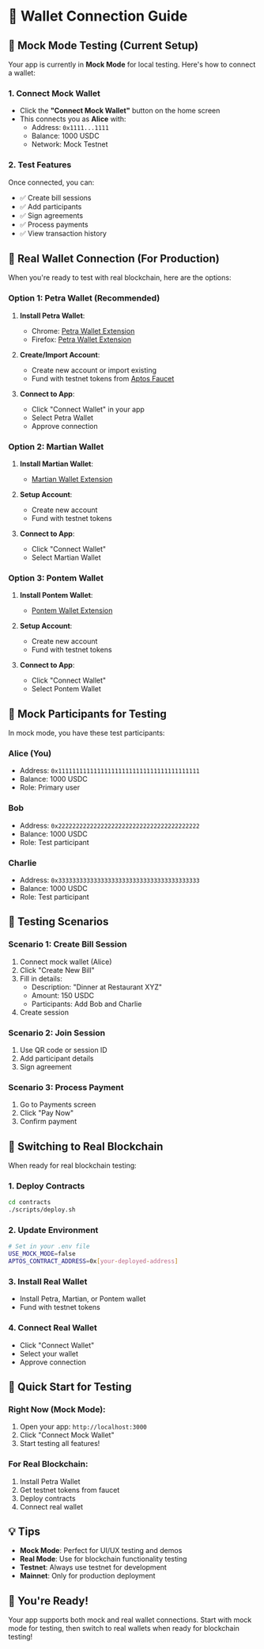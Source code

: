# 🔗 Wallet Connection Guide

## 🧪 **Mock Mode Testing (Current Setup)**

Your app is currently in **Mock Mode** for local testing. Here's how to connect a wallet:

### **1. Connect Mock Wallet**
- Click the **"Connect Mock Wallet"** button on the home screen
- This connects you as **Alice** with:
  - Address: `0x1111...1111`
  - Balance: 1000 USDC
  - Network: Mock Testnet

### **2. Test Features**
Once connected, you can:
- ✅ Create bill sessions
- ✅ Add participants
- ✅ Sign agreements
- ✅ Process payments
- ✅ View transaction history

## 🔗 **Real Wallet Connection (For Production)**

When you're ready to test with real blockchain, here are the options:

### **Option 1: Petra Wallet (Recommended)**
1. **Install Petra Wallet**:
   - Chrome: [Petra Wallet Extension](https://chrome.google.com/webstore/detail/petra-aptos-wallet/ejjladinnckdgjemekebdpeokbikhfci)
   - Firefox: [Petra Wallet Extension](https://addons.mozilla.org/en-US/firefox/addon/petra-wallet/)

2. **Create/Import Account**:
   - Create new account or import existing
   - Fund with testnet tokens from [Aptos Faucet](https://faucet.testnet.aptoslabs.com/)

3. **Connect to App**:
   - Click "Connect Wallet" in your app
   - Select Petra Wallet
   - Approve connection

### **Option 2: Martian Wallet**
1. **Install Martian Wallet**:
   - [Martian Wallet Extension](https://martianwallet.xyz/)

2. **Setup Account**:
   - Create new account
   - Fund with testnet tokens

3. **Connect to App**:
   - Click "Connect Wallet"
   - Select Martian Wallet

### **Option 3: Pontem Wallet**
1. **Install Pontem Wallet**:
   - [Pontem Wallet Extension](https://pontem.network/)

2. **Setup Account**:
   - Create new account
   - Fund with testnet tokens

3. **Connect to App**:
   - Click "Connect Wallet"
   - Select Pontem Wallet

## 🧪 **Mock Participants for Testing**

In mock mode, you have these test participants:

### **Alice** (You)
- Address: `0x1111111111111111111111111111111111111111`
- Balance: 1000 USDC
- Role: Primary user

### **Bob**
- Address: `0x2222222222222222222222222222222222222222`
- Balance: 1000 USDC
- Role: Test participant

### **Charlie**
- Address: `0x3333333333333333333333333333333333333333`
- Balance: 1000 USDC
- Role: Test participant

## 🎯 **Testing Scenarios**

### **Scenario 1: Create Bill Session**
1. Connect mock wallet (Alice)
2. Click "Create New Bill"
3. Fill in details:
   - Description: "Dinner at Restaurant XYZ"
   - Amount: 150 USDC
   - Participants: Add Bob and Charlie
4. Create session

### **Scenario 2: Join Session**
1. Use QR code or session ID
2. Add participant details
3. Sign agreement

### **Scenario 3: Process Payment**
1. Go to Payments screen
2. Click "Pay Now"
3. Confirm payment

## 🔧 **Switching to Real Blockchain**

When ready for real blockchain testing:

### **1. Deploy Contracts**
```bash
cd contracts
./scripts/deploy.sh
```

### **2. Update Environment**
```bash
# Set in your .env file
USE_MOCK_MODE=false
APTOS_CONTRACT_ADDRESS=0x[your-deployed-address]
```

### **3. Install Real Wallet**
- Install Petra, Martian, or Pontem wallet
- Fund with testnet tokens

### **4. Connect Real Wallet**
- Click "Connect Wallet"
- Select your wallet
- Approve connection

## 🚀 **Quick Start for Testing**

### **Right Now (Mock Mode)**:
1. Open your app: `http://localhost:3000`
2. Click "Connect Mock Wallet"
3. Start testing all features!

### **For Real Blockchain**:
1. Install Petra Wallet
2. Get testnet tokens from faucet
3. Deploy contracts
4. Connect real wallet

## 💡 **Tips**

- **Mock Mode**: Perfect for UI/UX testing and demos
- **Real Mode**: Use for blockchain functionality testing
- **Testnet**: Always use testnet for development
- **Mainnet**: Only for production deployment

## 🎉 **You're Ready!**

Your app supports both mock and real wallet connections. Start with mock mode for testing, then switch to real wallets when ready for blockchain testing!
